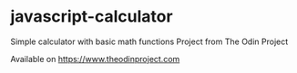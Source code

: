 # javascript-calculator
Simple calculator with basic math functions
Project from The Odin Project

Available on https://www.theodinproject.com
